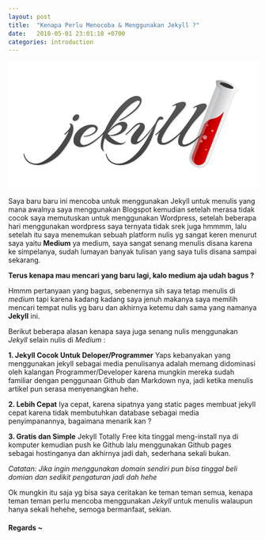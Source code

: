 ```yaml
---
layout: post
title:  "Kenapa Perlu Menocoba & Menggunakan Jekyll ?"
date:   2018-05-01 23:01:10 +0700
categories: introduction
---
```

![hello world](/img/jekyll.png)

Saya baru baru ini mencoba untuk menggunakan Jekyll untuk menulis yang mana
awalnya saya menggunakan Blogspot kemudian setelah merasa tidak cocok saya memutuskan 
untuk menggunakan Wordpress, setelah beberapa hari menggunakan wordpress saya ternyata
tidak srek juga hmmmm, lalu setelah itu saya menemukan sebuah platform nulis yg sangat
keren menurut saya yaitu **Medium** ya medium, saya sangat senang menulis disana karena
ke simpelanya, sudah lumayan banyak tulisan yang saya tulis disana sampai sekarang.

**Terus kenapa mau mencari yang baru lagi, kalo medium aja udah bagus ?**

Hmmm pertanyaan yang bagus, sebenernya sih saya tetap menulis di *medium* tapi karena kadang kadang
saya jenuh makanya saya memilih mencari tempat nulis yg baru dan akhirnya ketemu dah
sama yang namanya **Jekyll** ini. 

Berikut beberapa alasan kenapa saya juga senang nulis menggunakan *Jekyll* selain nulis di *Medium* :

**1. Jekyll Cocok Untuk Deloper/Programmer**
Yaps kebanyakan yang menggunakan jekyll sebagai media penulisanya adalah memang didominasi oleh kalangan Programmer/Developer karena mungkin mereka sudah familiar dengan penggunaan Github dan Markdown nya, jadi
ketika menulis artikel pun serasa menyenangkan hehe.

**2. Lebih Cepat**
Iya cepat, karena sipatnya yang static pages membuat jekyll cepat karena tidak membutuhkan database
sebagai media penyimpanannya, bagaimana menarik kan ?

**3. Gratis dan Simple**
Jekyll Totally Free kita tinggal meng-install nya di komputer kemudian push ke Github lalu menggunakan Github pages sebagai hostinganya dan akhirnya jadi dah, sederhana sekali bukan.

*Catatan: Jika ingin menggunakan domain sendiri pun bisa tinggal beli domian dan sedikit pengaturan jadi dah hehe*

Ok mungkin itu saja yg bisa saya ceritakan ke teman teman semua, kenapa teman teman perlu mencoba menggunakan *Jekyll*
untuk menulis walaupun hanya sekali hehehe, semoga bermanfaat, sekian.
#### Regards ~

